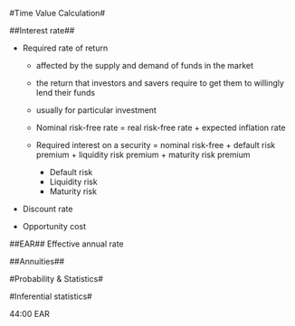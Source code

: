 #Time Value Calculation#

##Interest rate##

- Required rate of return
	- affected by the supply and demand of funds in the market
	- the return that investors and savers require to get them to willingly lend their funds
	- usually for particular investment

	- Nominal risk-free rate = real risk-free rate + expected inflation rate
	- Required interest on a security = nominal risk-free + default risk premium + liquidity risk premium + maturity risk premium
		- Default risk
		- Liquidity risk
		- Maturity risk
- Discount rate

- Opportunity cost

##EAR##
Effective annual rate


##Annuities##

#Probability & Statistics#

#Inferential statistics#

44:00 EAR
